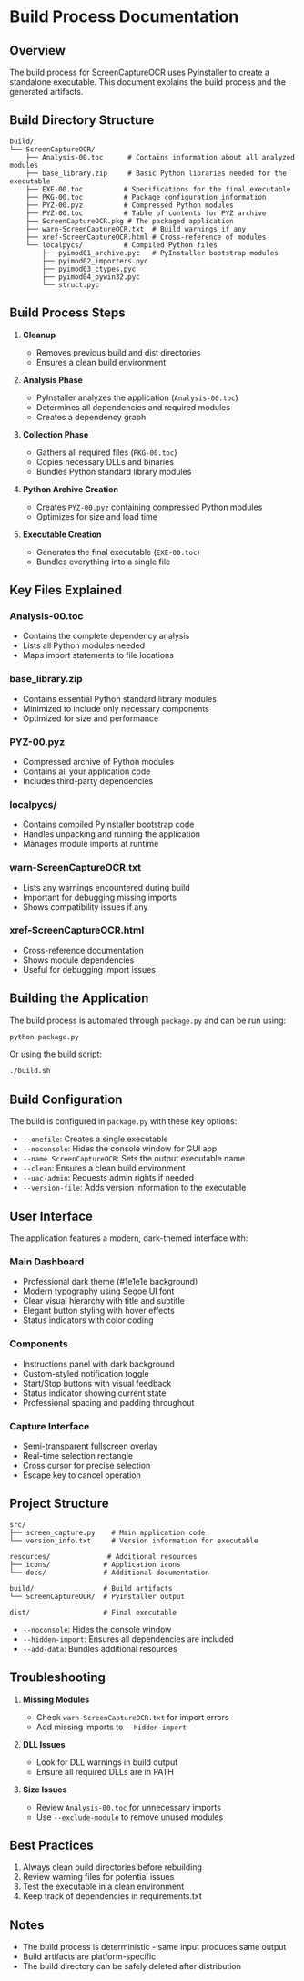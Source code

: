 # Build Process Documentation

## Overview
The build process for ScreenCaptureOCR uses PyInstaller to create a standalone executable. This document explains the build process and the generated artifacts.

## Build Directory Structure
```
build/
└── ScreenCaptureOCR/
    ├── Analysis-00.toc      # Contains information about all analyzed modules
    ├── base_library.zip     # Basic Python libraries needed for the executable
    ├── EXE-00.toc          # Specifications for the final executable
    ├── PKG-00.toc          # Package configuration information
    ├── PYZ-00.pyz          # Compressed Python modules
    ├── PYZ-00.toc          # Table of contents for PYZ archive
    ├── ScreenCaptureOCR.pkg # The packaged application
    ├── warn-ScreenCaptureOCR.txt  # Build warnings if any
    ├── xref-ScreenCaptureOCR.html # Cross-reference of modules
    └── localpycs/          # Compiled Python files
        ├── pyimod01_archive.pyc   # PyInstaller bootstrap modules
        ├── pyimod02_importers.pyc
        ├── pyimod03_ctypes.pyc
        ├── pyimod04_pywin32.pyc
        └── struct.pyc
```

## Build Process Steps

1. **Cleanup**
   - Removes previous build and dist directories
   - Ensures a clean build environment

2. **Analysis Phase**
   - PyInstaller analyzes the application (`Analysis-00.toc`)
   - Determines all dependencies and required modules
   - Creates a dependency graph

3. **Collection Phase**
   - Gathers all required files (`PKG-00.toc`)
   - Copies necessary DLLs and binaries
   - Bundles Python standard library modules

4. **Python Archive Creation**
   - Creates `PYZ-00.pyz` containing compressed Python modules
   - Optimizes for size and load time

5. **Executable Creation**
   - Generates the final executable (`EXE-00.toc`)
   - Bundles everything into a single file

## Key Files Explained

### Analysis-00.toc
- Contains the complete dependency analysis
- Lists all Python modules needed
- Maps import statements to file locations

### base_library.zip
- Contains essential Python standard library modules
- Minimized to include only necessary components
- Optimized for size and performance

### PYZ-00.pyz
- Compressed archive of Python modules
- Contains all your application code
- Includes third-party dependencies

### localpycs/
- Contains compiled PyInstaller bootstrap code
- Handles unpacking and running the application
- Manages module imports at runtime

### warn-ScreenCaptureOCR.txt
- Lists any warnings encountered during build
- Important for debugging missing imports
- Shows compatibility issues if any

### xref-ScreenCaptureOCR.html
- Cross-reference documentation
- Shows module dependencies
- Useful for debugging import issues

## Building the Application

The build process is automated through `package.py` and can be run using:

```bash
python package.py
```

Or using the build script:

```bash
./build.sh
```

## Build Configuration

The build is configured in `package.py` with these key options:

- `--onefile`: Creates a single executable
- `--noconsole`: Hides the console window for GUI app
- `--name ScreenCaptureOCR`: Sets the output executable name
- `--clean`: Ensures a clean build environment
- `--uac-admin`: Requests admin rights if needed
- `--version-file`: Adds version information to the executable

## User Interface

The application features a modern, dark-themed interface with:

### Main Dashboard
- Professional dark theme (#1e1e1e background)
- Modern typography using Segoe UI font
- Clear visual hierarchy with title and subtitle
- Elegant button styling with hover effects
- Status indicators with color coding

### Components
- Instructions panel with dark background
- Custom-styled notification toggle
- Start/Stop buttons with visual feedback
- Status indicator showing current state
- Professional spacing and padding throughout

### Capture Interface
- Semi-transparent fullscreen overlay
- Real-time selection rectangle
- Cross cursor for precise selection
- Escape key to cancel operation

## Project Structure

```
src/
├── screen_capture.py    # Main application code
└── version_info.txt     # Version information for executable

resources/              # Additional resources
├── icons/             # Application icons
└── docs/              # Additional documentation

build/                 # Build artifacts
└── ScreenCaptureOCR/  # PyInstaller output

dist/                  # Final executable
```
- `--noconsole`: Hides the console window
- `--hidden-import`: Ensures all dependencies are included
- `--add-data`: Bundles additional resources

## Troubleshooting

1. **Missing Modules**
   - Check `warn-ScreenCaptureOCR.txt` for import errors
   - Add missing imports to `--hidden-import`

2. **DLL Issues**
   - Look for DLL warnings in build output
   - Ensure all required DLLs are in PATH

3. **Size Issues**
   - Review `Analysis-00.toc` for unnecessary imports
   - Use `--exclude-module` to remove unused modules

## Best Practices

1. Always clean build directories before rebuilding
2. Review warning files for potential issues
3. Test the executable in a clean environment
4. Keep track of dependencies in requirements.txt

## Notes

- The build process is deterministic - same input produces same output
- Build artifacts are platform-specific
- The build directory can be safely deleted after distribution

